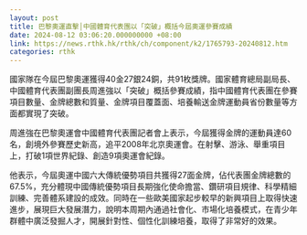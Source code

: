```yaml
---
layout: post
title: 巴黎奧運直擊│中國體育代表團以「突破」概括今屆奧運參賽成績
date: 2024-08-12 03:06:20.000000000 +08:00
link: https://news.rthk.hk/rthk/ch/component/k2/1765793-20240812.htm
categories: rthk
---
```


國家隊在今屆巴黎奧運獲得40金27銀24銅，共91枚獎牌。國家體育總局副局長、中國體育代表團副團長周進強以「突破」概括參賽成績，指中國體育代表團在參賽項目數量、金牌總數和質量、金牌項目覆蓋面、培養輸送金牌運動員省份數量等方面都實現了突破。

周進強在巴黎奧運會中國體育代表團記者會上表示，今屆獲得金牌的運動員達60名，創境外參賽歷史新高，追平2008年北京奧運會。在射擊、游泳、舉重項目上，打破1項世界紀錄、創造9項奧運會紀錄。

他表示，今屆奧運中國六大傳統優勢項目共獲得27面金牌，佔代表團金牌總數的67.5%，充分體現中國傳統優勢項目長期強化使命擔當、鑽研項目規律、科學精細訓練、完善體系建設的成效。同時在一些歐美國家起步較早的新興項目上取得快速進步，展現巨大發展潛力，說明本周期內通過社會化、市場化培養模式，在青少年群體中廣泛發掘人才，開展針對性、個性化訓練培養，取得了非常好的效果。
